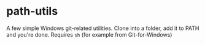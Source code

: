 # path-utils

A few simple Windows git-related utilities. Clone into a folder, add it to PATH and you're done.
Requires `sh` (for example from Git-for-Windows)
